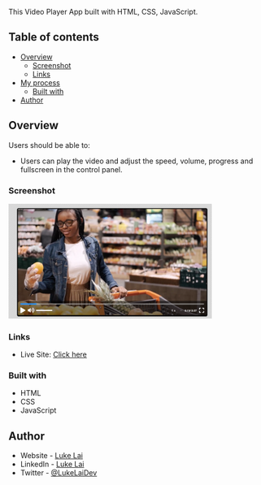 
This Video Player App built with HTML, CSS, JavaScript.

## Table of contents

- [Overview](#overview)
  - [Screenshot](#screenshot)
  - [Links](#links)
- [My process](#my-process)
  - [Built with](#built-with)
- [Author](#author)



## Overview

Users should be able to:

- Users can play the video and adjust the speed, volume, progress and fullscreen in the control panel.

### Screenshot

<img src="./preview.png" width="400" />


### Links

- Live Site: [Click here](https://simpleluke.github.io/Video-Player/)

### Built with

- HTML
- CSS
- JavaScript

## Author

- Website - [Luke Lai](https://lukelai.tech/)
- LinkedIn - [Luke Lai](https://www.linkedin.com/in/luke-lai-309a3522b/)
- Twitter - [@LukeLaiDev](https://www.twitter.com/LukeLaiDev)
